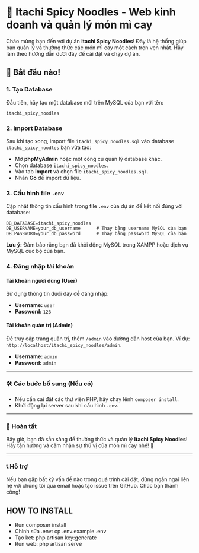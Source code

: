 <h1>🍜 Itachi Spicy Noodles - Web kinh doanh và quản lý món mì cay</h1>

<p>Chào mừng bạn đến với dự án <strong>Itachi Spicy Noodles</strong>! Đây là hệ thống giúp bạn quản lý và thưởng thức các món mì cay một cách trọn vẹn nhất. Hãy làm theo hướng dẫn dưới đây để cài đặt và chạy dự án.</p>

<h2>🚀 Bắt đầu nào!</h2>

<h3>1. Tạo Database</h3>

<p>Đầu tiên, hãy tạo một database mới trên MySQL của bạn với tên:</p>

<pre><code>itachi_spicy_noodles</code></pre>

<h3>2. Import Database</h3>

<p>Sau khi tạo xong, import file <code>itachi_spicy_noodles.sql</code> vào database <code>itachi_spicy_noodles</code> bạn vừa tạo:</p>
<ul>
    <li>Mở <strong>phpMyAdmin</strong> hoặc một công cụ quản lý database khác.</li>
    <li>Chọn database <code>itachi_spicy_noodles</code>.</li>
    <li>Vào tab <strong>Import</strong> và chọn file <code>itachi_spicy_noodles.sql</code>.</li>
    <li>Nhấn <strong>Go</strong> để import dữ liệu.</li>
</ul>

<h3>3. Cấu hình file <code>.env</code></h3>

<p>Cập nhật thông tin cấu hình trong file <code>.env</code> của dự án để kết nối đúng với database:</p>

<pre><code>DB_DATABASE=itachi_spicy_noodles
DB_USERNAME=your_db_username      # Thay bằng username MySQL của bạn
DB_PASSWORD=your_db_password      # Thay bằng password MySQL của bạn
</code></pre>

<p><strong>Lưu ý:</strong> Đảm bảo rằng bạn đã khởi động MySQL trong XAMPP hoặc dịch vụ MySQL cục bộ của bạn.</p>

<h3>4. Đăng nhập tài khoản</h3>

<h4>Tài khoản người dùng (User)</h4>
<p>Sử dụng thông tin dưới đây để đăng nhập:</p>
<ul>
    <li><strong>Username:</strong> <code>user</code></li>
    <li><strong>Password:</strong> <code>123</code></li>
</ul>

<h4>Tài khoản quản trị (Admin)</h4>
<p>Để truy cập trang quản trị, thêm <code>/admin</code> vào đường dẫn host của bạn. Ví dụ: <code>http://localhost/itachi_spicy_noodles/admin</code>.</p>
<ul>
    <li><strong>Username:</strong> <code>admin</code></li>
    <li><strong>Password:</strong> <code>admin</code></li>
</ul>

<hr>

<h3>🛠️ Các bước bổ sung (Nếu có)</h3>
<ul>
    <li>Nếu cần cài đặt các thư viện PHP, hãy chạy lệnh <code>composer install</code>.</li>
    <li>Khởi động lại server sau khi cấu hình <code>.env</code>.</li>
</ul>

<hr>

<h3>🎉 Hoàn tất</h3>

<p>Bây giờ, bạn đã sẵn sàng để thưởng thức và quản lý <strong>Itachi Spicy Noodles</strong>! Hãy tận hưởng và cảm nhận sự thú vị của món mì cay nhé! 🍲</p>

<hr>

<h3>📞 Hỗ trợ</h3>

<p>Nếu bạn gặp bất kỳ vấn đề nào trong quá trình cài đặt, đừng ngần ngại liên hệ với chúng tôi qua email hoặc tạo issue trên GitHub. Chúc bạn thành công!</p>
<h2>HOW TO INSTALL</h2>
<ul>
    <li>Run composer install</li>
    <li>Chỉnh sửa .env: cp .env.example .env</li>
    <li>Tạo ket: php artisan key:generate</li>
    <li>Run web: php artisan serve</li>
</ul>
